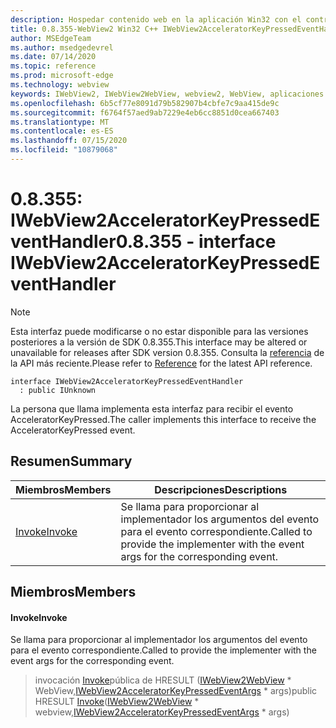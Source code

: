 ```yaml
---
description: Hospedar contenido web en la aplicación Win32 con el control Microsoft Edge WebView2
title: 0.8.355-WebView2 Win32 C++ IWebView2AcceleratorKeyPressedEventHandler
author: MSEdgeTeam
ms.author: msedgedevrel
ms.date: 07/14/2020
ms.topic: reference
ms.prod: microsoft-edge
ms.technology: webview
keywords: IWebView2, IWebView2WebView, webview2, WebView, aplicaciones Win32, Win32, Edge
ms.openlocfilehash: 6b5cf77e8091d79b582907b4cbfe7c9aa415de9c
ms.sourcegitcommit: f6764f57aed9ab7229e4eb6cc8851d0cea667403
ms.translationtype: MT
ms.contentlocale: es-ES
ms.lasthandoff: 07/15/2020
ms.locfileid: "10879068"
---
```

# <span data-ttu-id="7eba0-104">0.8.355: IWebView2AcceleratorKeyPressedEventHandler</span><span class="sxs-lookup"><span data-stu-id="7eba0-104">0.8.355 - interface IWebView2AcceleratorKeyPressedEventHandler</span></span> 

> [!NOTE]
> <span data-ttu-id="7eba0-105">Esta interfaz puede modificarse o no estar disponible para las versiones posteriores a la versión de SDK 0.8.355.</span><span class="sxs-lookup"><span data-stu-id="7eba0-105">This interface may be altered or unavailable for releases after SDK version 0.8.355.</span></span> <span data-ttu-id="7eba0-106">Consulta la [referencia](../../../webview2-api-reference.md) de la API más reciente.</span><span class="sxs-lookup"><span data-stu-id="7eba0-106">Please refer to [Reference](../../../webview2-api-reference.md) for the latest API reference.</span></span>

```
interface IWebView2AcceleratorKeyPressedEventHandler
  : public IUnknown
```

<span data-ttu-id="7eba0-107">La persona que llama implementa esta interfaz para recibir el evento AcceleratorKeyPressed.</span><span class="sxs-lookup"><span data-stu-id="7eba0-107">The caller implements this interface to receive the AcceleratorKeyPressed event.</span></span>

## <span data-ttu-id="7eba0-108">Resumen</span><span class="sxs-lookup"><span data-stu-id="7eba0-108">Summary</span></span>

 <span data-ttu-id="7eba0-109">Miembros</span><span class="sxs-lookup"><span data-stu-id="7eba0-109">Members</span></span>                        | <span data-ttu-id="7eba0-110">Descripciones</span><span class="sxs-lookup"><span data-stu-id="7eba0-110">Descriptions</span></span>
--------------------------------|---------------------------------------------
[<span data-ttu-id="7eba0-111">Invoke</span><span class="sxs-lookup"><span data-stu-id="7eba0-111">Invoke</span></span>](#invoke) | <span data-ttu-id="7eba0-112">Se llama para proporcionar al implementador los argumentos del evento para el evento correspondiente.</span><span class="sxs-lookup"><span data-stu-id="7eba0-112">Called to provide the implementer with the event args for the corresponding event.</span></span>

## <span data-ttu-id="7eba0-113">Miembros</span><span class="sxs-lookup"><span data-stu-id="7eba0-113">Members</span></span>

#### <span data-ttu-id="7eba0-114">Invoke</span><span class="sxs-lookup"><span data-stu-id="7eba0-114">Invoke</span></span> 

<span data-ttu-id="7eba0-115">Se llama para proporcionar al implementador los argumentos del evento para el evento correspondiente.</span><span class="sxs-lookup"><span data-stu-id="7eba0-115">Called to provide the implementer with the event args for the corresponding event.</span></span>

> <span data-ttu-id="7eba0-116">invocación [Invoke](#invoke)pública de HRESULT ([IWebView2WebView](IWebView2WebView.md) \* WebView,[IWebView2AcceleratorKeyPressedEventArgs](IWebView2AcceleratorKeyPressedEventArgs.md) \* args)</span><span class="sxs-lookup"><span data-stu-id="7eba0-116">public HRESULT [Invoke](#invoke)([IWebView2WebView](IWebView2WebView.md) \* webview,[IWebView2AcceleratorKeyPressedEventArgs](IWebView2AcceleratorKeyPressedEventArgs.md) \* args)</span></span>

